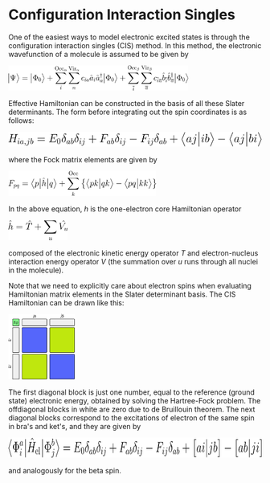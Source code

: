 # Configuration Interaction Singles

One of the easiest ways to model electronic excited states is through
the configuration interaction singles (CIS) method. 
In this method, the electronic wavefunction of a molecule
is assumed to be given by

<img src="../../doc/figures/equations/cis-ansatz.png" height="50"/>

Effective Hamiltonian can be constructed in the basis of all these
Slater determinants. The form before integrating out the spin coordinates
is as follows:

<img src="../../doc/figures/equations/cis-hiajb.png" height="30"/>

where the Fock matrix elements are given by

<img src="../../doc/figures/equations/fock.png" height="50"/>

In the above equation, *h* is the one-electron core Hamiltonian
operator

<img src="../../doc/figures/equations/h-core.png" height="40"/>

composed of the electronic kinetic energy operator *T* and
electron-nucleus interaction energy operator *V* (the summation over *u* runs through
all nuclei in the molecule).

Note that we need to explicitly care about electron spins when evaluating
Hamiltonian matrix elements in the Slater determinant basis.
The CIS Hamiltonian can be drawn like this:

<img src="../../doc/figures/cis-hamiltonian.png" height="130"/>

The first diagonal block is just one number, equal to the reference (ground state) electronic
energy, obtained by solving the Hartree-Fock problem. The offdiagonal blocks
in white are zero due to de Bruillouin theorem. The next diagonal blocks
correspond to the excitations of electron of the same spin in bra's and ket's,
and they are given by

<img src="../../doc/figures/equations/cis-aa.png" height="40"/>

and analogously for the beta spin.
